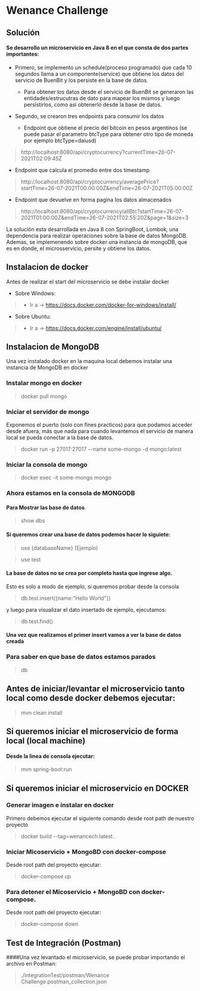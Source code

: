 # Wenance Challenge


## Solución
#### Se desarrollo un microservicio en Java 8 en el que consta de dos partes importantes:
 - Primero, se implemento un schedule(proceso programado) que cada 10 segundos llama a un componente(service) que obtiene los datos del servicio de BuenBit y los persiste en la base de datos.
   
    - Para obtener los datos desde el servicio de BuenBit se generaron las entidades/estrucutras de dato para mapear los mismos
     y luego persistirlos, como así obtenerlo desde la base de datos.
 - Segundo, se crearon tres endpoints para consumir los datos
   - Endpoint que obtiene el precio del bitcoin en pesos argentinos (se puede pasar el parametro btcType para obtener otro tipo de moneda por ejemplo btcType=daiusd)
>  http://localhost:8080/api/cryptocurrency?currentTime=26-07-2021T02:09:45Z
   - Endpoint que calcula el promedio entre dos timestamp
>  http://localhost:8080/api/cryptocurrency/averagePrice?startTime=26-07-2021T00:00:00Z&endTime=26-07-2021T05:00:00Z 
   - Endpoint que devuelve en forma pagina los datos almacenados
>  http://localhost:8080/api/cryptocurrency/allBtc?startTime=26-07-2021T01:00:00Z&endTime=26-07-2021T02:55:20Z&page=1&size=3
    
La solución esta desarrollada en Java 8 con SpringBoot, Lombok, una dependencia para realizar operaciones sobre la base de datos MongoDB.
Ademas, se implemenendo sobre docker una instancia de mongoDB, que es en donde, el microsservicio, persite y obtiene los datos.

## Instalacion de docker
Antes de realizar el start del microservicio se debe instalar docker

- Sobre Windows:
        
>    - Ir a -> https://docs.docker.com/docker-for-windows/install/

- Sobre Ubuntu:
>    - Ir a -> https://docs.docker.com/engine/install/ubuntu/

## Instalacion de MongoDB
Una vez instalado docker en la maquina local debemos instalar una instancia de MongoDB en docker

### Instalar mongo en docker
> docker pull mongo

### Iniciar el servidor de mongo
Exponemos el puerto (solo con fines practicos) para que podamos acceder desde afuera, más que nada para cuando levantemos
el servicio de manera local se pueda conectar a la base de datos.
> docker run  -p 27017:27017 --name some-mongo -d mongo:latest

### Iniciar la consola de mongo
> docker exec -it some-mongo mongo

### Ahora estamos en la consola de MONGODB
#### Para Mostrar las base de datos
> show dbs

#### Si queremos crear una base de datos podemos hacer lo siguiete:
> use {databaseName} (Ejemplo)

> use test

#### La base de datos no se crea por completo hasta que ingrese algo.
Esto es solo a modo de ejemplo, si queremos probar desde la consola
> db.test.insert({name:"Hello World"})

y luego para visualizar el dato insertado de ejemplo, ejecutamos:

> db.test.find()

#### Una vez que realizamos el primer insert vamos a ver la base de datos creada

### Para saber en que base de datos estamos parados
> db



## Antes de iniciar/levantar el microservicio tanto local como desde docker debemos ejecutar:
> mvn clean install

## Si queremos iniciar el microservicio de forma local (local machine)
#### Desde la linea de consola ejecutar:
> mvn spring-boot:run

## Si queremos iniciar el microservicio en DOCKER
### Generar imagen e instalar en docker
Primero debemos ejecutar el siguiente comando desde root path de nuestro proyecto
> docker build --tag=wenancech:latest .

### Iniciar Micoservicio + MongoBD con docker-compose
Desde root path  del proyecto ejecutar:
> docker-compose up

### Para detener el Micoservicio + MongoBD con docker-compose.
Desde root path del proyecto ejecutar:
> docker-compose down

## Test de Integración (Postman)
####Una vez levantado el microservicio, se puede probar importando el archivo en Postman: 
> ./integrationTest/postman/Wenance Challenge.postman_collection.json
